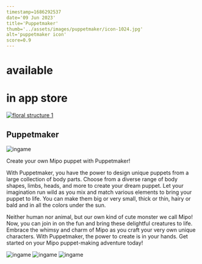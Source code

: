 ```yaml
---
timestamp=1686292537
date='09 Jun 2023'
title='Puppetmaker'
thumb='../assets/images/puppetmaker/icon-1024.jpg'
alt='puppetmaker icon'
score=0.9
---
```




# available 
# in app store
<a class='downloadApp' href="https://apps.apple.com/us/app/puppetmaker/id6450050163" target="_blank" rel="get it over at the app store"> ![floral structure 1](../assets/images/download-on-the-app-store.png) </a>

## Puppetmaker
![ingame](../assets/images/puppetmaker/ingame1.jpg)


Create your own Mipo puppet with Puppetmaker!

With Puppetmaker, you have the power to design unique puppets from a large collection of body parts. Choose from a diverse range of body shapes, limbs, heads, and more to create your dream puppet. Let your imagination run wild as you mix and match various elements to bring your puppet to life. You can make them big or very small, thick or thin, hairy or bald and in all the colors under the sun.

Neither human nor animal, but our own kind of cute monster we call Mipo!
Now, you can join in on the fun and bring these delightful creatures to life. Embrace the whimsy and charm of Mipo as you craft your very own unique characters. With Puppetmaker, the power to create is in your hands. Get started on your Mipo puppet-making adventure today!

![ingame](../assets/images/puppetmaker/ingame2.jpg)
![ingame](../assets/images/puppetmaker/ingame3.jpg)
![ingame](../assets/images/puppetmaker/ingame4.jpg)
